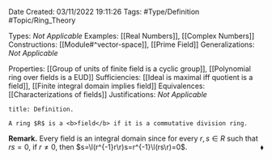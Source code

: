 <div class="topSpace"></div>

Date Created: 03/11/2022 19:11:26
Tags: #Type/Definition #Topic/Ring_Theory

Types: <i>Not Applicable</i>
Examples: [[Real Numbers]], [[Complex Numbers]]
Constructions: [[Module#^vector-space]], [[Prime Field]]
Generalizations: <i>Not Applicable</i>

Properties: [[Group of units of finite field is a cyclic group]], [[Polynomial ring over fields is a EUD]]
Sufficiencies: [[Ideal is maximal iff quotient is a field]], [[Finite integral domain implies field]]
Equivalences: [[Characterizations of fields]]
Justifications: <i>Not Applicable</i>

``` ad-Definition
title: Definition.

A ring $R$ is a <b>field</b> if it is a commutative division ring.

```

<b>Remark.</b> Every field is an integral domain since for every $r,s\in R$ such that $rs=0$, if $r\neq0$, then $s=\l(r^{-1}r\r)s=r^{-1}\l(rs\r)=0$.<span style="float:right;">$\blacklozenge$</span>
